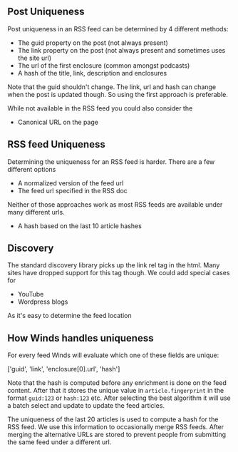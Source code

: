 
## Post Uniqueness ##

Post uniqueness in an RSS feed can be determined by 4 different methods:

- The guid property on the post (not always present)
- The link property on the post (not always present and sometimes uses the site url)
- The url of the first enclosure (common amongst podcasts)
- A hash of the title, link, description and enclosures

Note that the guid shouldn't change. The link, url and hash can change when the post is updated though.
So using the first approach is preferable.

While not available in the RSS feed you could also consider the

- Canonical URL on the page

## RSS feed Uniqueness ##

Determining the uniqueness for an RSS feed is harder.
There are a few different options

- A normalized version of the feed url
- The feed url specified in the RSS doc

Neither of those approaches work as most RSS feeds are available under many different urls.

- A hash based on the last 10 article hashes

## Discovery ##

The standard discovery library picks up the link rel tag in the html.
Many sites have dropped support for this tag though. We could add special cases for

- YouTube
- Wordpress blogs

As it's easy to determine the feed location

## How Winds handles uniqueness ##

For every feed Winds will evaluate which one of these fields are unique:

['guid', 'link', 'enclosure[0].url', 'hash']

Note that the hash is computed before any enrichment is done on the feed content.
After that it stores the unique value in `article.fingerprint` in the format `guid:123` or `hash:123` etc.
After selecting the best algorithm it will use a batch select and update to update the feed articles.

The uniqueness of the last 20 articles is used to compute a hash for the RSS feed.
We use this information to occasionally merge RSS feeds.
After merging the alternative URLs are stored to prevent people from submitting the same feed under a different url.
